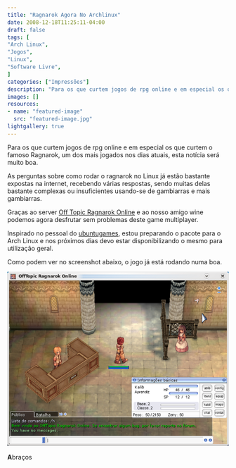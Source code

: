 ```yaml
---
title: "Ragnarok Agora No Archlinux"
date: 2008-12-18T11:25:11-04:00
draft: false
tags: [
"Arch Linux",
"Jogos",
"Linux",
"Software Livre",
]
categories: ["Impressões"]
description: "Para os que curtem jogos de rpg online e em especial os que curtem o famoso Ragnarok, um dos mais jogados nos dias atuais, esta notícia será muito boa."
images: []
resources:
- name: "featured-image"
  src: "featured-image.jpg"
lightgallery: true
---
```

Para os que curtem jogos de rpg online e em especial os que curtem o famoso Ragnarok, um dos mais jogados nos dias atuais, esta notícia será muito boa.

<!--more-->

As perguntas sobre como rodar o ragnarok no Linux já estão bastante expostas na internet, recebendo várias respostas, sendo muitas delas bastante complexas ou insuficientes usando-se de gambiarras e mais gambiarras.

Graças ao server [Off Topic Ragnarok Online](https://www.offtopicro.com/) e ao nosso amigo wine podemos agora desfrutar sem problemas deste game multiplayer.

Inspirado no pessoal do [ubuntugames](https://ubuntugames.org/), estou preparando o pacote para o Arch Linux e nos próximos dias devo estar disponibilizando o mesmo para utilização geral.

Como podem ver no screenshot abaixo, o jogo já está rodando numa boa.

![Gandalf](ragnarok.png)

**A**braços
